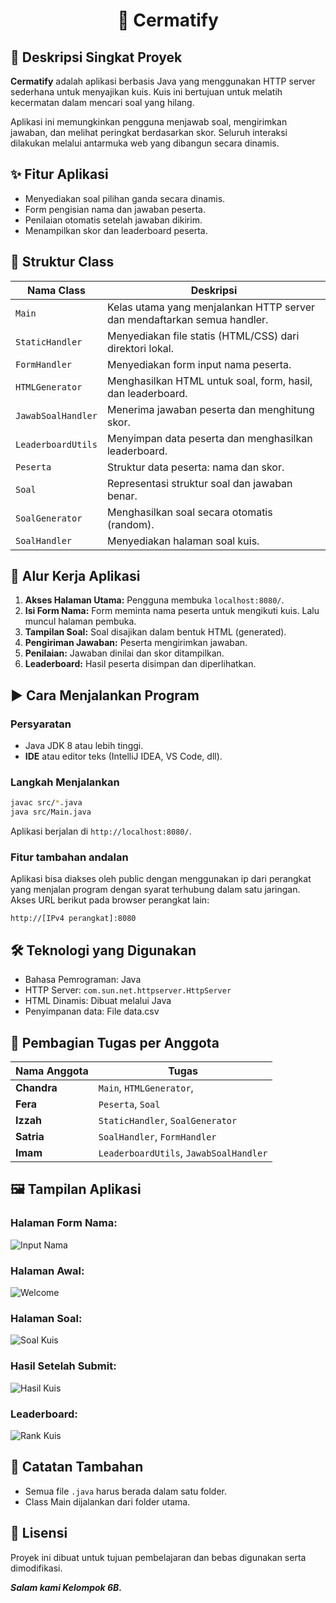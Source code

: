 <h1 align="center">📘 Cermatify</h1>

## 📝 Deskripsi Singkat Proyek

**Cermatify** adalah aplikasi berbasis Java yang menggunakan HTTP server sederhana untuk menyajikan kuis. Kuis ini bertujuan untuk melatih kecermatan dalam mencari soal yang hilang.

Aplikasi ini memungkinkan pengguna menjawab soal, mengirimkan jawaban, dan melihat peringkat berdasarkan skor. Seluruh interaksi dilakukan melalui antarmuka web yang dibangun secara dinamis.

## ✨ Fitur Aplikasi

-   Menyediakan soal pilihan ganda secara dinamis.
-   Form pengisian nama dan jawaban peserta.
-   Penilaian otomatis setelah jawaban dikirim.
-   Menampilkan skor dan leaderboard peserta.

## 🧱 Struktur Class

| Nama Class         | Deskripsi                                                                |
| ------------------ | ------------------------------------------------------------------------ |
| `Main`             | Kelas utama yang menjalankan HTTP server dan mendaftarkan semua handler. |
| `StaticHandler`    | Menyediakan file statis (HTML/CSS) dari direktori lokal.              |
| `FormHandler`      | Menyediakan form input nama peserta.                                     |
| `HTMLGenerator`    | Menghasilkan HTML untuk soal, form, hasil, dan leaderboard.              |
| `JawabSoalHandler` | Menerima jawaban peserta dan menghitung skor.                            |
| `LeaderboardUtils` | Menyimpan data peserta dan menghasilkan leaderboard.                     |
| `Peserta`          | Struktur data peserta: nama dan skor.                                    |
| `Soal`             | Representasi struktur soal dan jawaban benar.                            |
| `SoalGenerator`    | Menghasilkan soal secara otomatis (random).                              |
| `SoalHandler`      | Menyediakan halaman soal kuis.                                           |

## 🔄 Alur Kerja Aplikasi

1. **Akses Halaman Utama:** Pengguna membuka `localhost:8080/`.
2. **Isi Form Nama:** Form meminta nama peserta untuk mengikuti kuis. Lalu muncul halaman pembuka.
3. **Tampilan Soal:** Soal disajikan dalam bentuk HTML (generated).
4. **Pengiriman Jawaban:** Peserta mengirimkan jawaban.
5. **Penilaian:** Jawaban dinilai dan skor ditampilkan.
6. **Leaderboard:** Hasil peserta disimpan dan diperlihatkan.

## ▶️ Cara Menjalankan Program

### Persyaratan

-   Java JDK 8 atau lebih tinggi.
-   **IDE** atau editor teks (IntelliJ IDEA, VS Code, dll).

### Langkah Menjalankan

```bash
javac src/*.java
java src/Main.java
```

Aplikasi berjalan di `http://localhost:8080/`.

### Fitur tambahan andalan
Aplikasi bisa diakses oleh public dengan menggunakan ip dari perangkat yang menjalan program dengan syarat terhubung dalam satu jaringan. Akses URL berikut pada browser perangkat lain:

`http://[IPv4 perangkat]:8080`

## 🛠️ Teknologi yang Digunakan

-   Bahasa Pemrograman: Java
-   HTTP Server: `com.sun.net.httpserver.HttpServer`
-   HTML Dinamis: Dibuat melalui Java
-   Penyimpanan data: File data.csv

## 👥 Pembagian Tugas per Anggota

| Nama Anggota | Tugas                                  |
| ------------ | -------------------------------------- |
| **Chandra**  | `Main`, `HTMLGenerator`,               |
| **Fera**     | `Peserta`, `Soal`                      |
| **Izzah**    | `StaticHandler`, `SoalGenerator`       |
| **Satria**   | `SoalHandler`, `FormHandler`           |
| **Imam**     | `LeaderboardUtils`, `JawabSoalHandler` |

## 🖼️ Tampilan Aplikasi

### Halaman Form Nama:

![Input Nama](img\nama.jpg)

### Halaman Awal:

![Welcome](img\welcome.jpg)

### Halaman Soal:

![Soal Kuis](img\soal.jpg)

### Hasil Setelah Submit:

![Hasil Kuis](img\hasil.jpg)

### Leaderboard:

![Rank Kuis](img\leader.jpg)

## 📂 Catatan Tambahan

-   Semua file `.java` harus berada dalam satu folder.
-   Class Main dijalankan dari folder utama.

## 📄 Lisensi

Proyek ini dibuat untuk tujuan pembelajaran dan bebas digunakan serta dimodifikasi.

_**Salam kami Kelompok 6B.**_
